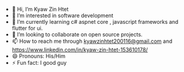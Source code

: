 - 👋 Hi, I’m Kyaw Zin Htet
- 👀 I’m interested in software development 
- 🌱 I’m currently learning c# aspnet core , javascript frameworks and flutter for ui.
- 💞️ I’m looking to collaborate on open source projects.
- 📫 How to reach me through kyawzinhtet200116@gmail.com and https://www.linkedin.com/in/kyaw-zin-htet-153610178/
- 😄 Pronouns: His/Him
- ⚡ Fun fact: I good guy 
